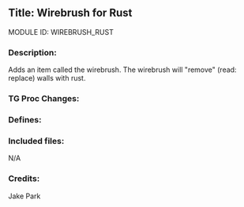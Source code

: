 ## Title: Wirebrush for Rust

MODULE ID: WIREBRUSH_RUST

### Description:

Adds an item called the wirebrush. The wirebrush will "remove" (read: replace) walls with rust.

### TG Proc Changes:

### Defines:

### Included files:

N/A

### Credits:

Jake Park
